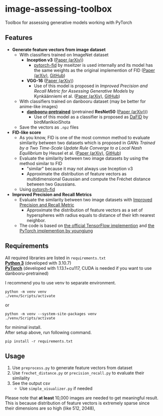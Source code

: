 # image-assessing-toolbox
Toolbox for assessing generative models working with PyTorch



## Features
- **Generate feature vectors from image dataset**
  - With classifiers trained on ImageNet dataset
    - **Inception v3** ([Paper (arXiv)](https://arxiv.org/abs/1512.00567))
      - [pytorch-fid](https://github.com/mseitzer/pytorch-fid) by mseitzer is used internally and its model has the same weights as the original implemention of FID ([Paper (arXiv)](https://arxiv.org/abs/1706.08500), [GitHub](https://github.com/bioinf-jku/TTUR))
    - **VGG-16** ([Paper (arXiv)](https://arxiv.org/abs/1409.1556))
      - Use of this model is proposed in *Improved Precision and Recall Metric for Assessing Generative Models* by Kynkäänniemi et al. ([Paper (arXiv)](https://arxiv.org/abs/1904.06991), [GitHub](https://github.com/kynkaat/improved-precision-and-recall-metric))
  - With classifiers trained on danbooru dataset (may be better for anime-like images)
    - [**danbooru-pretrained**](https://github.com/RF5/danbooru-pretrained) (pretrained **ResNet50** ([Paper (arXiv)](https://arxiv.org/abs/1512.03385)))
      - Use of this model as a classifier is proposed as [DaFID](https://github.com/birdManIkioiShota/DaFID-512) by birdManIkioiShota
  - Save the vectors as `.npz` files
- **FID-like score**
  - As you know, FID is one of the most common method to evaluate similarity between two datasets which is proposed in *GANs Trained by a Two Time-Scale Update Rule Converge to a Local Nash Equilibrium* by Heusel et al. ([Paper (arXiv)](https://arxiv.org/abs/1706.08500), [GitHub](https://github.com/bioinf-jku/TTUR))
  - Evaluate the similarity between two image datasets by using the method similar to FID
    - "similar" because it may not always use Inception v3
    - Approximate the distribution of feature vectors as multidimensional Gaussian and compute the Fréchet distance between two Gaussians.
  - Using [pytorch-fid](https://github.com/mseitzer/pytorch-fid)
- **Improved Precision and Recall Metrics**
  - Evaluate the similarity between two image datasets with [Improved Precision and Recall Metric](https://arxiv.org/abs/1904.06991)
    - Approximate the distribution of feature vectors as a set of hyperspheres with radius equals to distance of their kth nearest neighbor.
  - The code is based on [the official TensorFlow implemention](https://github.com/kynkaat/improved-precision-and-recall-metric) and [the PyTorch implemention by youngjung](https://github.com/youngjung/improved-precision-and-recall-metric-pytorch)



## Requirements
All required libraries are listed in `requirements.txt`  
[**Python 3**](https://www.python.org/) (developed with 3.10.7)  
[**PyTorch**](https://pytorch.org/) (developed with 1.13.1+cu117,  CUDA is needed if you want to use danbooru-pretrained)   

I recommend you to use venv to separate environment.  
```
python -m venv venv
./venv/Scripts/activate
```
or
```
python -m venv --system-site-packages venv
./venv/Scripts/activate
```
for minimal install.  
After setup above, run following command.
```
pip install -r requirements.txt
```


## Usage
1. Use `preprocess.py` to generate feature vectors from dataset
1. Use `frechet_distance.py` or  `precision_recall.py` to evaluate their similality
1. See the output csv
    - Use `simple_visualizer.py` if needed
  
Please note that **at least** 10,000 images are needed to get meaningful result.  
This is because distribution of feature vectors is extremely sparse since their dimensions are so high (like 512, 2048),
